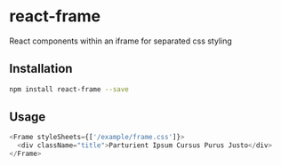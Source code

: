 # react-frame
React components within an iframe for separated css styling
## Installation
``` sh
npm install react-frame --save

```
## Usage
``` javascript
<Frame styleSheets={['/example/frame.css']}>
  <div className="title">Parturient Ipsum Cursus Purus Justo</div>
</Frame>

```
